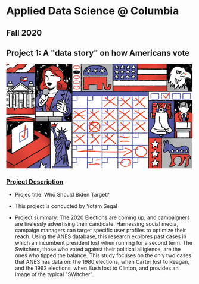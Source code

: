 # Applied Data Science @ Columbia
## Fall 2020
## Project 1: A "data story" on how Americans vote

<img src="figs/title1.jpeg" width="500">

### [Project Description](doc/)
 


+ Projec title: Who Should Biden Target?
+ This project is conducted by Yotam Segal

+ Project summary: The 2020 Elections are coming up, and campaigners are tirelessly advertising their candidate. Harnessing social media, campaign managers can target specific user profiles to optimize their reach. Using the ANES database, this research explores past cases in which an incumbent president lost when running for a second term. The Switchers, those who voted against their political alligience, are the ones who tipped the balance. This study focuses on the only two cases that ANES has data on: the 1980 elections, when Carter lost to Reagan, and the 1992 elections, when Bush lost to Clinton, and provides an image of the typical "SWitcher".





